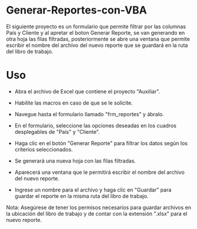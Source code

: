 # Generar-Reportes-con-VBA
El siguiente proyecto es un formulario que permite filtrar por las columnas País y Cliente y al apretar el boton Generar Reporte, se van generando en otra hoja las filas filtradas, posteriormente se abre una ventana que permite escribir el nombre del archivo del nuevo reporte que se guardará en la ruta del libro de trabajo.

# Uso
- Abra el archivo de Excel que contiene el proyecto "Auxiliar".

- Habilite las macros en caso de que se le solicite.

- Navegue hasta el formulario llamado "frm_reportes" y ábralo.

- En el formulario, seleccione las opciones deseadas en los cuadros desplegables de "País" y "Cliente".

- Haga clic en el botón "Generar Reporte" para filtrar los datos según los criterios seleccionados.

- Se generará una nueva hoja con las filas filtradas.

- Aparecerá una ventana que le permitirá escribir el nombre del archivo del nuevo reporte.

- Ingrese un nombre para el archivo y haga clic en "Guardar" para guardar el reporte en la misma ruta del libro de trabajo.

Nota: Asegúrese de tener los permisos necesarios para guardar archivos en la ubicación del libro de trabajo y de contar con la extensión ".xlsx" para el nuevo reporte.
